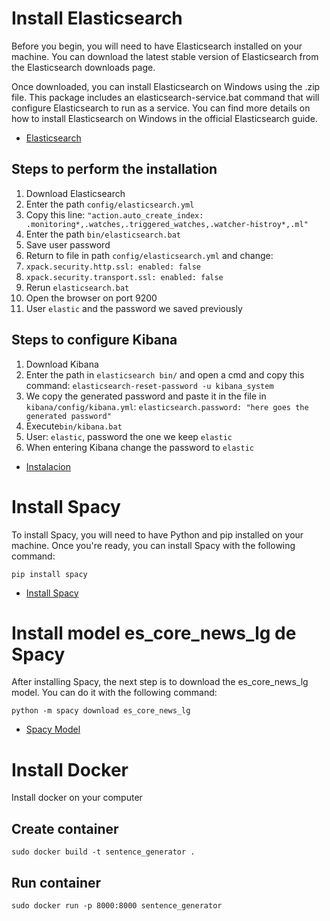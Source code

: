 # Install Elasticsearch
Before you begin, you will need to have Elasticsearch installed on your machine. You can download the latest stable version of Elasticsearch from the Elasticsearch downloads page.

Once downloaded, you can install Elasticsearch on Windows using the .zip file. This package includes an elasticsearch-service.bat command that will configure Elasticsearch to run as a service. You can find more details on how to install Elasticsearch on Windows in the official Elasticsearch guide.

- [Elasticsearch](https://www.elastic.co/downloads/past-releases/elasticsearch-8-3-1) 

## Steps to perform the installation

1. Download Elasticsearch
2. Enter the path `config/elasticsearch.yml`
3. Copy this line: `"action.auto_create_index: .monitoring*,.watches,.triggered_watches,.watcher-histroy*,.ml"`
4. Enter the path  `bin/elasticsearch.bat`
5. Save user password
6. Return to file in path `config/elasticsearch.yml` and change:
 1. `xpack.security.http.ssl: enabled: false`
 2. `xpack.security.transport.ssl: enabled: false`
7. Rerun `elasticsearch.bat`
8. Open the browser on port 9200
9. User `elastic` and the password we saved previously

## Steps to configure Kibana

1. Download Kibana
2. Enter the path in `elasticsearch bin/` and open a cmd and copy this command: ```elasticsearch-reset-password -u kibana_system```
3. We copy the generated password and paste it in the file in `kibana/config/kibana.yml`: `elasticsearch.password: "here goes the generated password"`
4. Execute`bin/kibana.bat`
5. User: `elastic`, password the one we keep `elastic`
6. When entering Kibana change the password to `elastic`

- [Instalacion](https://www.youtube.com/watch?v=BybAetckH88&t=285s)

# Install Spacy

To install Spacy, you will need to have Python and pip installed on your machine. Once you're ready, you can install Spacy with the following command:

```pip install spacy```

- [Install Spacy](https://spacy.io/usage)


# Install model es_core_news_lg de Spacy

After installing Spacy, the next step is to download the es_core_news_lg model. You can do it with the following command:

```python -m spacy download es_core_news_lg```

- [Spacy Model](https://spacy.io/models/es)


# Install Docker
Install docker on your computer
## Create container
``` sudo docker build -t sentence_generator . ``` 
## Run container
``` sudo docker run -p 8000:8000 sentence_generator ```